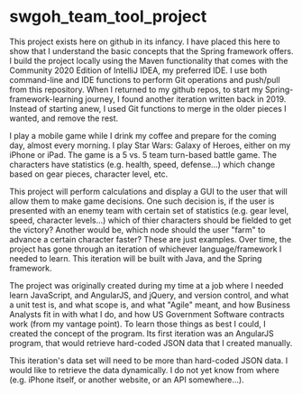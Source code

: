 # swgoh_team_tool_project

This project exists here on github in its infancy.  I have placed this here to show that I understand the basic concepts that the Spring framework offers.  I build the project locally using the Maven functionality that comes with the Community 2020 Edition of IntelliJ IDEA, my preferred IDE.  I use both command-line and IDE functions to perform Git operations and push/pull from this repository.  When I returned to my github repos, to start my Spring-framework-learning journey, I found another iteration written back in 2019.  Instead of starting anew, I used Git functions to merge in the older pieces I wanted, and remove the rest.

I play a mobile game while I drink my coffee and prepare for the coming day, almost every morning.  I play Star Wars: Galaxy of Heroes, either on my iPhone or iPad.  The game is a 5 vs. 5 team turn-based battle game.  The characters have statistics (e.g. health, speed, defense...) which change based on gear pieces, character level, etc.

This project will perform calculations and display a GUI to the user that will allow them to make game decisions.   One such decision is, if the user is presented with an enemy team with certain set of statistics (e.g. gear level, speed, character levels...) which of thier characters should be fielded to get the victory?  Another would be, which node should the user "farm" to advance a certain character faster?  These are just examples.  Over time, the project has gone through an iteration of whichever language/framework I needed to learn.  This iteration will be built with Java, and the Spring framework.

The project was originally created during my time at a job where I needed learn JavaScript, and AngularJS, and jQuery, and version control, and what a unit test is, and what scope is, and what "Agile" meant, and how Business Analysts fit in with what I do, and how US Government Software contracts work (from my vantage point).  To learn those things as best I could, I created the concept of the program.  Its first iteration was an AngularJS program, that would retrieve hard-coded JSON data that I created manually.

This iteration's data set will need to be more than hard-coded JSON data.  I would like to retrieve the data dynamically.  I do not yet know from where (e.g. iPhone itself, or another website, or an API somewhere...).
